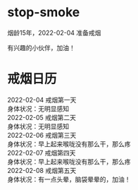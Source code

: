 # stop-smoke
<p>烟龄15年，2022-02-04 准备戒烟</p>
<p>有兴趣的小伙伴，加油！</p>

# 戒烟日历
2022-02-04 戒烟第一天 </br>
身体状况：无明显感知</br>
2022-02-05 戒烟第二天</br>
身体状况：无明显感知</br>
2022-02-06 戒烟第三天</br>
身体状况：早上起来喉咙没有那么干，那么疼</br>
2022-02-07 戒烟第四天</br>
身体状况：早上起来喉咙没有那么干，那么疼</br>
2022-02-08 戒烟第五天</br>
身体状况：有一点头晕，脑袋晕晕的，加油！</br>
